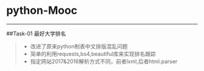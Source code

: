 # python-Mooc

------

##Task-01 最好大学排名
> * 改进了原来python制表中文排版混乱问题
> * 简单的利用requests,bs4,beautiful库来实现排名跟踪
> * 指定网站2017&2016解析方式不同，前者lxml,后者html.parser
